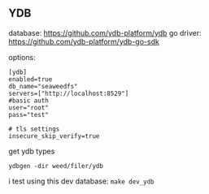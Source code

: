 ## YDB

database: https://github.com/ydb-platform/ydb
go driver: https://github.com/ydb-platform/ydb-go-sdk

options:

```
[ydb]
enabled=true
db_name="seaweedfs"
servers=["http://localhost:8529"]
#basic auth
user="root"
pass="test"

# tls settings
insecure_skip_verify=true
```

get ydb types
```
ydbgen -dir weed/filer/ydb
```

i test using this dev database:
`make dev_ydb`
